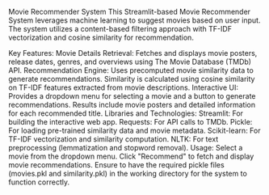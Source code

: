 Movie Recommender System
This Streamlit-based Movie Recommender System leverages machine learning to suggest movies based on user input. The system utilizes a content-based filtering approach with TF-IDF vectorization and cosine similarity for recommendation.

Key Features:
Movie Details Retrieval: Fetches and displays movie posters, release dates, genres, and overviews using The Movie Database (TMDb) API.
Recommendation Engine: Uses precomputed movie similarity data to generate recommendations. Similarity is calculated using cosine similarity on TF-IDF features extracted from movie descriptions.
Interactive UI: Provides a dropdown menu for selecting a movie and a button to generate recommendations. Results include movie posters and detailed information for each recommended title.
Libraries and Technologies:
Streamlit: For building the interactive web app.
Requests: For API calls to TMDb.
Pickle: For loading pre-trained similarity data and movie metadata.
Scikit-learn: For TF-IDF vectorization and similarity computation.
NLTK: For text preprocessing (lemmatization and stopword removal).
Usage:
Select a movie from the dropdown menu.
Click "Recommend" to fetch and display movie recommendations.
Ensure to have the required pickle files (movies.pkl and similarity.pkl) in the working directory for the system to function correctly.
